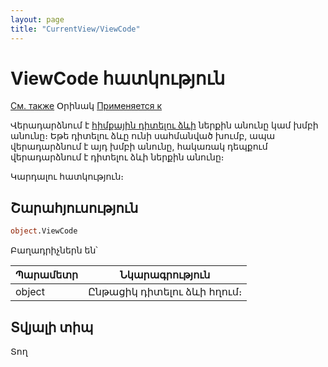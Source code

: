 ```yaml
---
layout: page
title: "CurrentView/ViewCode"
---
```



# ViewCode հատկություն

[См. также](../Frmpttel.md) Օրինակ [Применяется к](../Frmpttel.md)


Վերադարձնում է [հիմքային դիտելու ձևի](../../Defs/View.html) ներքին անունը կամ խմբի անունը։ Եթե դիտելու ձևը ունի սահմանված խումբ, ապա վերադարձնում է այդ խմբի անունը, հակառակ դեպքում վերադարձնում է դիտելու ձևի ներքին անունը։

Կարդալու հատկություն։

## Շարահյուսություն

``` vb
object.ViewCode
```

Բաղադրիչներն են՝



| Պարամետր | Նկարագրություն |
|--|--|
| object | Ընթացիկ դիտելու ձևի հղում։  |


## Տվյալի տիպ

Տող
